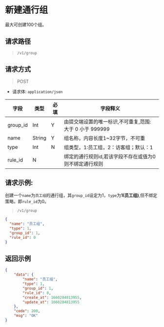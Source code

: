 # 新建通行组

最大可创建100个组。

## 请求路径

> `/v1/group`

## 请求方式

> POST

- 请求体: `application/json`

| 字段     | 类型   | 必填 | 字段释义                                                 |
| -------- | ------ | ---- | -------------------------------------------------------- |
| group_id | Int    | Y    | 由提交端设置的唯一标识,不可重复,范围: 大于 0 小于 999999 |
| name     | String | Y    | 组名称，内容长度1~32字节，不可重                         |
| type     | Int    | N    | 组类型，1:员工组，2：访客组；默认：1                     |
| rule_id  | N      |      | 绑定的通行规则id,若该字段不存在或值为0则不绑定通行规则   |

## 请求示例:

创建一个`name`为`员工组`的通行组，其`group_id`设定为1，`type`为**1(员工组)**,但不绑定策略，即`rule_id`为0。

> `/v1/group`

```json
{
  "name": "员工组",
  "type": 1,
  "group_id": 1,
  "rule_id": 0
}
```

## 返回示例

```json
{
    "data": {
        "name": "员工组",
        "type": 1,
        "group_id": 1,
        "rule_id": 0,
        "create_at": 1660284813955,
        "update_at": 1660284813955
    },
    "code": 200,
    "msg": "OK"
}
```